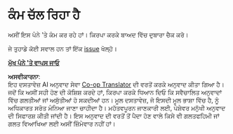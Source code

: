 <!--
CO_OP_TRANSLATOR_METADATA:
{
  "original_hash": "ea9f0804bd62f46d9808e953ec7fc459",
  "translation_date": "2025-08-25T20:59:28+00:00",
  "source_file": "_404.md",
  "language_code": "pa"
}
-->
# ਕੰਮ ਚੱਲ ਰਿਹਾ ਹੈ

ਅਸੀਂ ਇਸ ਪੰਨੇ 'ਤੇ ਕੰਮ ਕਰ ਰਹੇ ਹਾਂ। ਕਿਰਪਾ ਕਰਕੇ ਬਾਅਦ ਵਿੱਚ ਦੁਬਾਰਾ ਚੈਕ ਕਰੋ।

ਜੇ ਤੁਹਾਡੇ ਕੋਈ ਸਵਾਲ ਹਨ ਤਾਂ ਇੱਕ [issue](https://github.com/microsoft/Web-Dev-For-Beginners/issues/new/choose) ਖੋਲ੍ਹੋ।

**[ਮੁੱਖ ਪੰਨੇ 'ਤੇ ਵਾਪਸ ਜਾਓ](../../../../../../..)**

**ਅਸਵੀਕਾਰਨਾ**:  
ਇਹ ਦਸਤਾਵੇਜ਼ AI ਅਨੁਵਾਦ ਸੇਵਾ [Co-op Translator](https://github.com/Azure/co-op-translator) ਦੀ ਵਰਤੋਂ ਕਰਕੇ ਅਨੁਵਾਦ ਕੀਤਾ ਗਿਆ ਹੈ। ਜਦੋਂ ਕਿ ਅਸੀਂ ਸਹੀ ਹੋਣ ਦੀ ਕੋਸ਼ਿਸ਼ ਕਰਦੇ ਹਾਂ, ਕਿਰਪਾ ਕਰਕੇ ਧਿਆਨ ਦਿਓ ਕਿ ਸਵੈਚਾਲਿਤ ਅਨੁਵਾਦਾਂ ਵਿੱਚ ਗਲਤੀਆਂ ਜਾਂ ਅਸੁੱਤੀਆਂ ਹੋ ਸਕਦੀਆਂ ਹਨ। ਮੂਲ ਦਸਤਾਵੇਜ਼, ਜੋ ਇਸਦੀ ਮੂਲ ਭਾਸ਼ਾ ਵਿੱਚ ਹੈ, ਨੂੰ ਅਧਿਕਾਰਤ ਸਰੋਤ ਮੰਨਿਆ ਜਾਣਾ ਚਾਹੀਦਾ ਹੈ। ਮਹੱਤਵਪੂਰਨ ਜਾਣਕਾਰੀ ਲਈ, ਪੇਸ਼ੇਵਰ ਮਨੁੱਖੀ ਅਨੁਵਾਦ ਦੀ ਸਿਫਾਰਸ਼ ਕੀਤੀ ਜਾਂਦੀ ਹੈ। ਇਸ ਅਨੁਵਾਦ ਦੀ ਵਰਤੋਂ ਤੋਂ ਪੈਦਾ ਹੋਣ ਵਾਲੇ ਕਿਸੇ ਵੀ ਗਲਤਫਹਿਮੀ ਜਾਂ ਗਲਤ ਵਿਆਖਿਆ ਲਈ ਅਸੀਂ ਜ਼ਿੰਮੇਵਾਰ ਨਹੀਂ ਹਾਂ।